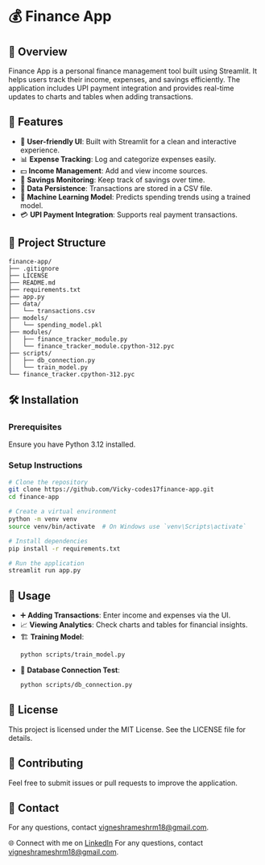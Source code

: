 # 💰 Finance App

## 📌 Overview
Finance App is a personal finance management tool built using Streamlit. It helps users track their income, expenses, and savings efficiently. The application includes UPI payment integration and provides real-time updates to charts and tables when adding transactions.

## 🚀 Features
- 🎨 **User-friendly UI**: Built with Streamlit for a clean and interactive experience.
- 📊 **Expense Tracking**: Log and categorize expenses easily.
- 💵 **Income Management**: Add and view income sources.
- 🏦 **Savings Monitoring**: Keep track of savings over time.
- 📂 **Data Persistence**: Transactions are stored in a CSV file.
- 🤖 **Machine Learning Model**: Predicts spending trends using a trained model.
- 💳 **UPI Payment Integration**: Supports real payment transactions.

## 📁 Project Structure
```
finance-app/
├── .gitignore
├── LICENSE
├── README.md
├── requirements.txt
├── app.py
├── data/
│   └── transactions.csv
├── models/
│   └── spending_model.pkl
├── modules/
│   ├── finance_tracker_module.py
│   └── finance_tracker_module.cpython-312.pyc
├── scripts/
│   ├── db_connection.py
│   └── train_model.py
└── finance_tracker.cpython-312.pyc
```

## 🛠 Installation
### Prerequisites
Ensure you have Python 3.12 installed.

### Setup Instructions
```bash
# Clone the repository
git clone https://github.com/Vicky-codes17finance-app.git
cd finance-app

# Create a virtual environment
python -m venv venv
source venv/bin/activate  # On Windows use `venv\Scripts\activate`

# Install dependencies
pip install -r requirements.txt

# Run the application
streamlit run app.py
```

## 📌 Usage
- ➕ **Adding Transactions**: Enter income and expenses via the UI.
- 📈 **Viewing Analytics**: Check charts and tables for financial insights.
- 🏗 **Training Model**:
  ```bash
  python scripts/train_model.py
  ```
- 🔗 **Database Connection Test**:
  ```bash
  python scripts/db_connection.py
  ```

## 📜 License
This project is licensed under the MIT License. See the LICENSE file for details.

## 🤝 Contributing
Feel free to submit issues or pull requests to improve the application.

## 📧 Contact
For any questions, contact [vigneshrameshrm18@gmail.com](mailto:your-email@example.com).

🌐 Connect with me on [LinkedIn](https://www.linkedin.com/in/vigneshramesh-13j01/)
For any questions, contact [vigneshrameshrm18@gmail.com](mailto:your-email@example.com).

